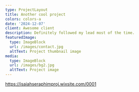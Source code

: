 ```yaml
---
type: ProjectLayout
title: Another cool project
colors: colors-a
date: '2024-12-07'
client: Awesome client
description: Definitely followed my lead most of the time.
featuredImage:
  type: ImageBlock
  url: /images/contact.jpg
  altText: Project thumbnail image
media:
  type: ImageBlock
  url: /images/bg2.jpg
  altText: Project image
---
```

<https://isaiahseraphimproj.wixsite.com/0001>

